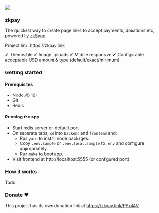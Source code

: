 ![](https://zkpay.link/shot.png)

### zkpay

The quickest way to create page links to accept payments, donations etc, powered by [zkSync](https://zksync.io).

Project link: https://zkpay.link

✔ Themeable
✔ Image uploads
✔ Mobile responsive
✔ Configurable acceptable USD amount & type (default/exact/minimum)

### Getting started

#### Prerequisites

- Node.JS 12+
- Git
- Redis

#### Running the app

- Start redis server on default port
- On seperate tabs, `cd` into `backend` and `frontend` and:
  - Run `yarn` to install node packages.
  - Copy `.env.sample` or `.env.local.sample` to `.env` and configure appropriately.
  - Run `make` to boot app.
- Visit frontend at http://localhost:5555 (or configured port).

### How it works

Todo.

### Donate ❤️

This project has its own donation link at https://zkpay.link/PPxd4V
